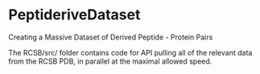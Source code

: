 # PeptideriveDataset
Creating a Massive Dataset of Derived Peptide - Protein Pairs

The RCSB/src/ folder contains code for API pulling all of the relevant data from the RCSB PDB, in parallel at the maximal allowed speed.
